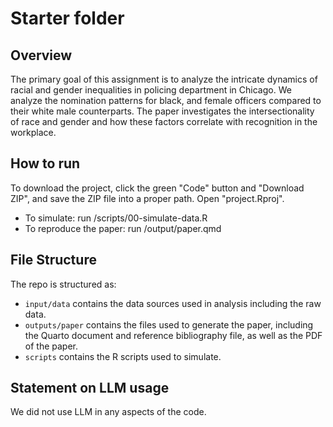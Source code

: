 # Starter folder

## Overview

The primary goal of this assignment is to analyze the intricate dynamics of racial and gender inequalities in policing department in Chicago. We analyze the nomination patterns for black, and female officers compared to their white male counterparts. The paper investigates the intersectionality of race and gender and how these factors correlate with recognition in the workplace.

## How to run
To download the project, click the green "Code" button and "Download ZIP", and save the ZIP file into a proper path.
Open "project.Rproj".
- To simulate: run /scripts/00-simulate-data.R
- To reproduce the paper: run /output/paper.qmd

## File Structure

The repo is structured as:

-   `input/data` contains the data sources used in analysis including the raw data.
-   `outputs/paper` contains the files used to generate the paper, including the Quarto document and reference bibliography file, as well as the PDF of the paper. 
-   `scripts` contains the R scripts used to simulate.

## Statement on LLM usage
We did not use LLM in any aspects of the code.